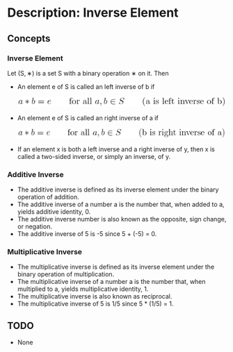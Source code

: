# Description: Inverse Element

## Concepts
### Inverse Element
Let (S, ∗) is a set S with a binary operation ∗ on it. Then
* An element e of S is called an left inverse of b if

    ![Left Inverse](latex/images/P008_Algebra_InverseElement_01_LeftInverse.png)
* An element e of S is called an right inverse of a if

    ![Right Inverse](latex/images/P008_Algebra_InverseElement_02_RightInverse.png)
* If an element x is both a left inverse and a right inverse of y, then x is called a two-sided inverse, or simply 
  an inverse, of y. 

### Additive Inverse
* The additive inverse is defined as its inverse element under the binary operation of addition. 
* The additive inverse of a number a is the number that, when added to a, yields additive identity, 0.
* The additive inverse number is also known as the opposite, sign change, or negation.
* The additive inverse of 5 is -5 since 5 + (-5) = 0.

### Multiplicative Inverse
* The multiplicative inverse is defined as its inverse element under the binary operation of multiplication.
* The multiplicative inverse of a number a is the number that, when multiplied to a, yields multiplicative identity, 1.
* The multiplicative inverse is also known as reciprocal.
* The multiplicative inverse of 5 is 1/5 since 5 * (1/5) = 1.

## TODO
* None
